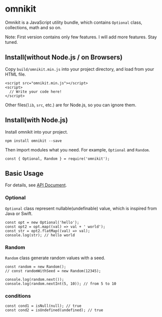 # omnikit

Omnikit is a JavaScript utility bundle, which contains `Optional` class, collections, math and so on.

Note: First version contains only few features. I will add more features. Stay tuned.

## Install(without Node.js / on Browsers)

Copy `build/omnikit.min.js` into your project directory,
and load from your HTML file.

```
<script src="omnikit.min.js"></script>
<script>
  // Write your code here!
</script>
```

Other files(`lib`, `src`, etc.) are for Node.js, so you can ignore them.


## Install(with Node.js)

Install omnikit into your project.

```
npm install omnikit --save
```

Then import modules what you need. For example, `Optional` and `Random`.

```
const { Optional, Random } = require('omnikit');
```

## Basic Usage

For details, see [API Document](https://kotofurumiya.github.io/omnikit/).

### Optional

`Optional` class represent nullable(undefinable) value, which is inspired from Java or Swift.

```
const opt = new Optional('hello');
const opt2 = opt.map((val) => val + ' world');
const str = opt2.flatMap((val) => val);
console.log(str); // hello world
```

### Random

`Random` class generate random values with a seed.

```
const random = new Random();
// const randomWithSeed = new Random(12345);

console.log(random.next());
console.log(random.nextInt(5, 10)); // from 5 to 10
```

### conditions

```
const cond1 = isNull(null); // true
const cond2 = isUndefined(undefined); // true
```
